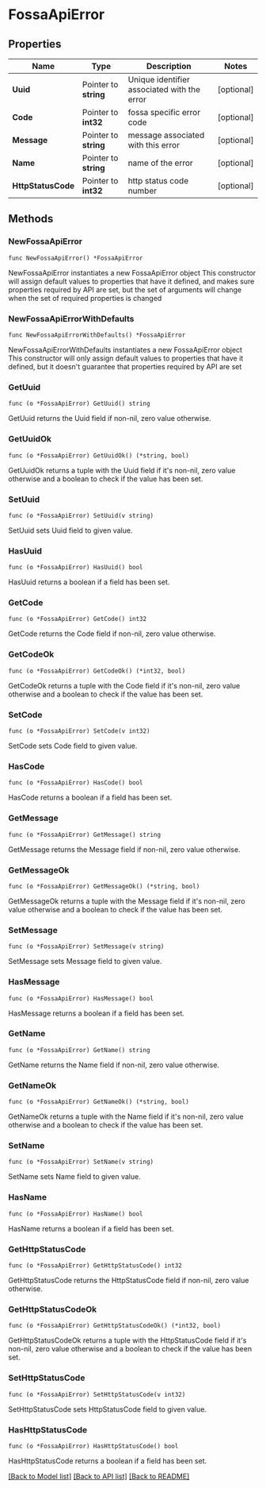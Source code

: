 # FossaApiError

## Properties

Name | Type | Description | Notes
------------ | ------------- | ------------- | -------------
**Uuid** | Pointer to **string** | Unique identifier associated with the error | [optional] 
**Code** | Pointer to **int32** | fossa specific error code | [optional] 
**Message** | Pointer to **string** | message associated with this error | [optional] 
**Name** | Pointer to **string** | name of the error | [optional] 
**HttpStatusCode** | Pointer to **int32** | http status code number | [optional] 

## Methods

### NewFossaApiError

`func NewFossaApiError() *FossaApiError`

NewFossaApiError instantiates a new FossaApiError object
This constructor will assign default values to properties that have it defined,
and makes sure properties required by API are set, but the set of arguments
will change when the set of required properties is changed

### NewFossaApiErrorWithDefaults

`func NewFossaApiErrorWithDefaults() *FossaApiError`

NewFossaApiErrorWithDefaults instantiates a new FossaApiError object
This constructor will only assign default values to properties that have it defined,
but it doesn't guarantee that properties required by API are set

### GetUuid

`func (o *FossaApiError) GetUuid() string`

GetUuid returns the Uuid field if non-nil, zero value otherwise.

### GetUuidOk

`func (o *FossaApiError) GetUuidOk() (*string, bool)`

GetUuidOk returns a tuple with the Uuid field if it's non-nil, zero value otherwise
and a boolean to check if the value has been set.

### SetUuid

`func (o *FossaApiError) SetUuid(v string)`

SetUuid sets Uuid field to given value.

### HasUuid

`func (o *FossaApiError) HasUuid() bool`

HasUuid returns a boolean if a field has been set.

### GetCode

`func (o *FossaApiError) GetCode() int32`

GetCode returns the Code field if non-nil, zero value otherwise.

### GetCodeOk

`func (o *FossaApiError) GetCodeOk() (*int32, bool)`

GetCodeOk returns a tuple with the Code field if it's non-nil, zero value otherwise
and a boolean to check if the value has been set.

### SetCode

`func (o *FossaApiError) SetCode(v int32)`

SetCode sets Code field to given value.

### HasCode

`func (o *FossaApiError) HasCode() bool`

HasCode returns a boolean if a field has been set.

### GetMessage

`func (o *FossaApiError) GetMessage() string`

GetMessage returns the Message field if non-nil, zero value otherwise.

### GetMessageOk

`func (o *FossaApiError) GetMessageOk() (*string, bool)`

GetMessageOk returns a tuple with the Message field if it's non-nil, zero value otherwise
and a boolean to check if the value has been set.

### SetMessage

`func (o *FossaApiError) SetMessage(v string)`

SetMessage sets Message field to given value.

### HasMessage

`func (o *FossaApiError) HasMessage() bool`

HasMessage returns a boolean if a field has been set.

### GetName

`func (o *FossaApiError) GetName() string`

GetName returns the Name field if non-nil, zero value otherwise.

### GetNameOk

`func (o *FossaApiError) GetNameOk() (*string, bool)`

GetNameOk returns a tuple with the Name field if it's non-nil, zero value otherwise
and a boolean to check if the value has been set.

### SetName

`func (o *FossaApiError) SetName(v string)`

SetName sets Name field to given value.

### HasName

`func (o *FossaApiError) HasName() bool`

HasName returns a boolean if a field has been set.

### GetHttpStatusCode

`func (o *FossaApiError) GetHttpStatusCode() int32`

GetHttpStatusCode returns the HttpStatusCode field if non-nil, zero value otherwise.

### GetHttpStatusCodeOk

`func (o *FossaApiError) GetHttpStatusCodeOk() (*int32, bool)`

GetHttpStatusCodeOk returns a tuple with the HttpStatusCode field if it's non-nil, zero value otherwise
and a boolean to check if the value has been set.

### SetHttpStatusCode

`func (o *FossaApiError) SetHttpStatusCode(v int32)`

SetHttpStatusCode sets HttpStatusCode field to given value.

### HasHttpStatusCode

`func (o *FossaApiError) HasHttpStatusCode() bool`

HasHttpStatusCode returns a boolean if a field has been set.


[[Back to Model list]](../README.md#documentation-for-models) [[Back to API list]](../README.md#documentation-for-api-endpoints) [[Back to README]](../README.md)


